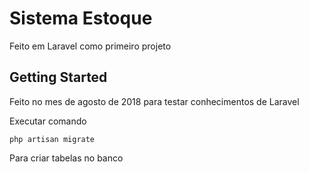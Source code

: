 # Sistema Estoque
Feito em Laravel como primeiro projeto

## Getting Started
Feito no mes de agosto de 2018 para testar conhecimentos de Laravel

Executar comando
```
php artisan migrate
```
Para criar tabelas no banco
